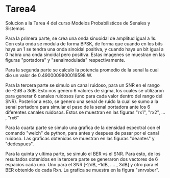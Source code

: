 # Tarea4
Solucion a la Tarea 4 del curso Modelos Probabilisticos de Senales y Sistemas

Para la primera parte, se crea una onda sinuoidal de amplitud igual a 1s.
Con esta onda se modula de forma BPSK, de forma que cuando en los bits haya 
un 1 se tendra una onda sinoidal positiva, y cuando haya un bit igual a 0
habra una onda sinoidal pero positiva. Estas imagenes se muestran en las figuras
"portadora" y "senalmodulada" respectivamente.

Para la segunda parte se calculo la potencia promedio de la senal la cual dio
un valor de 0.4900009800019598 W.

Para la tercera parte se simulo un canal ruidoso, para un SNR en el rango de -2dB a 3dB.
Esto nos genero 6 valores de sigma, los cuales se utilizaron para generar 6 canales
ruidosos (uno para cada valor dentro del rango del SNR). Posterior a esto, se genero
una senal de ruido la cual se sumo a la senal portadora para simular el paso de la
senal portadora ante los 6 diferentes canales ruidosos. Estos se muestran en las figuras
"rx1", "rx2", ... , "rx6"

Para la cuarta parte se simulo una grafica de la densidad espectral con el comando 
"welch" de python, para antes y despues de pasar por el canal ruidoso. Las graficas 
obtenidas se muestran en las figuras "deantes" y "dedespues".

Para la quinta y ultima parte, se simulo el BER vs el SNR. Para esto, de los resultados
obtenidos en la tercera parte se generaron dos vectores de 6 espacios cada uno. Uno para
el SNR [-2dB, -1dB, .... , 3dB] y otro para el BER obtenido de cada Rxn. La grafica se 
muestra en la figura "snrvsber".

